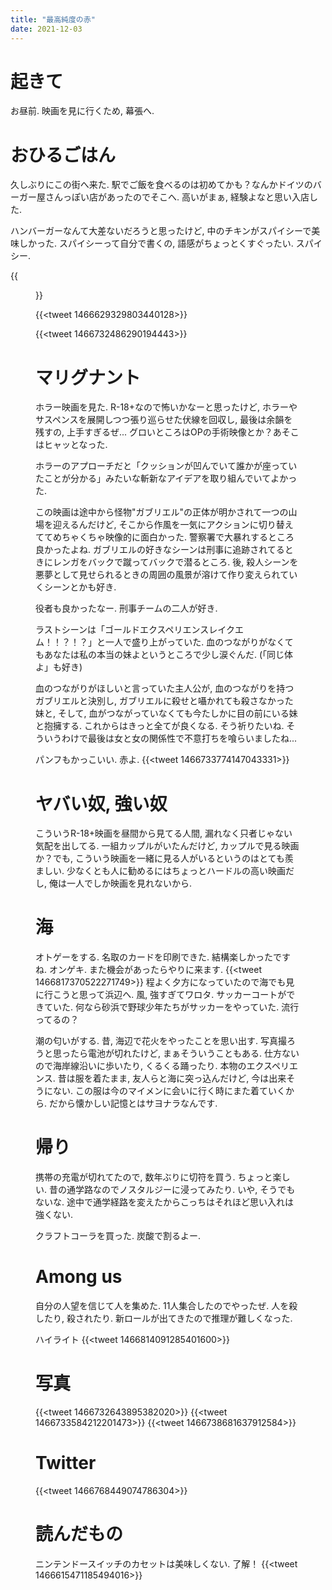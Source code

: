 ```yaml
---
title: "最高純度の赤"
date: 2021-12-03
---
```


# 起きて
お昼前. 映画を見に行くため, 幕張へ.

# おひるごはん
久しぶりにこの街へ来た. 駅でご飯を食べるのは初めてかも？なんかドイツのバーガー屋さんっぽい店があったのでそこへ. 高いがまぁ, 経験よなと思い入店した.

ハンバーガーなんて大差ないだろうと思ったけど, 中のチキンがスパイシーで美味しかった. スパイシーって自分で書くの, 語感がちょっとくすぐったい. スパイシー.

{{<figure src="/media/2021-12-03-lunch.jpeg" alt="lunch">}}

{{<tweet 1466629329803440128>}}

{{<tweet 1466732486290194443>}}
# マリグナント
ホラー映画を見た. R-18+なので怖いかなーと思ったけど, ホラーやサスペンスを展開しつつ張り巡らせた伏線を回収し, 最後は余韻を残すの, 上手すぎるぜ... グロいところはOPの手術映像とか？あそこはヒャッとなった.

ホラーのアプローチだと「クッションが凹んでいて誰かが座っていたことが分かる」みたいな斬新なアイデアを取り組んでいてよかった.

この映画は途中から怪物"ガブリエル"の正体が明かされて一つの山場を迎えるんだけど, そこから作風を一気にアクションに切り替えててめちゃくちゃ映像的に面白かった. 警察署で大暴れするところ良かったよね. ガブリエルの好きなシーンは刑事に追跡されてるときにレンガをバックで蹴ってバックで潜るところ. 後, 殺人シーンを悪夢として見せられるときの周囲の風景が溶けて作り変えられていくシーンとかも好き.

役者も良かったなー. 刑事チームの二人が好き.

ラストシーンは「ゴールドエクスペリエンスレイクエム！！？！？」と一人で盛り上がっていた. 血のつながりがなくてもあなたは私の本当の妹よというところで少し涙ぐんだ. (「同じ体よ」も好き)

血のつながりがほしいと言っていた主人公が, 血のつながりを持つガブリエルと決別し, ガブリエルに殺せと囁かれても殺さなかった妹と, そして, 血がつながっていなくても今たしかに目の前にいる妹と抱擁する. これからはきっと全てが良くなる. そう祈りたいね. そういうわけで最後は女と女の関係性で不意打ちを喰らいましたね...

パンフもかっこいい. 赤よ.
{{<tweet 1466733774147043331>}}
# ヤバい奴, 強い奴
こういうR-18+映画を昼間から見てる人間, 漏れなく只者じゃない気配を出してる. 一組カップルがいたんだけど, カップルで見る映画か？でも, こういう映画を一緒に見る人がいるというのはとても羨ましい. 少なくとも人に勧めるにはちょっとハードルの高い映画だし, 俺は一人でしか映画を見れないから.

# 海
オトゲーをする. 名取のカードを印刷できた. 結構楽しかったですね. オンゲキ. また機会があったらやりに来ます.
{{<tweet 1466817370522271749>}}
程よく夕方になっていたので海でも見に行こうと思って浜辺へ. 風, 強すぎてワロタ. サッカーコートができていた. 何なら砂浜で野球少年たちがサッカーをやっていた. 流行ってるの？

潮の匂いがする. 昔, 海辺で花火をやったことを思い出す. 写真撮ろうと思ったら電池が切れたけど, まぁそういうこともある. 仕方ないので海岸線沿いに歩いたり, くるくる踊ったり. 本物のエクスペリエンス. 昔は服を着たまま, 友人らと海に突っ込んだけど, 今は出来そうにない. この服は今のマイメンに会いに行く時にまた着ていくから. だから懐かしい記憶とはサヨナラなんです.

# 帰り
携帯の充電が切れてたので, 数年ぶりに切符を買う. ちょっと楽しい. 昔の通学路なのでノスタルジーに浸ってみたり. いや, そうでもないな. 途中で通学経路を変えたからこっちはそれほど思い入れは強くない.

クラフトコーラを買った. 炭酸で割るよー.
# Among us
自分の人望を信じて人を集めた. 11人集合したのでやったぜ. 人を殺したり, 殺されたり. 新ロールが出てきたので推理が難しくなった.

ハイライト
{{<tweet 1466814091285401600>}}
# 写真
{{<tweet 1466732643895382020>}}
{{<tweet 1466733584212201473>}}
{{<tweet 1466738681637912584>}}

# Twitter
{{<tweet 1466768449074786304>}}

# 読んだもの
ニンテンドースイッチのカセットは美味しくない. 了解！
{{<tweet 1466615471185494016>}}